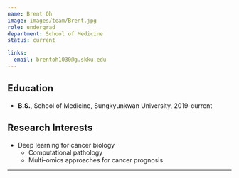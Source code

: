 ```yaml
---
name: Brent Oh
image: images/team/Brent.jpg
role: undergrad
department: School of Medicine
status: current

links:
  email: brentoh1030@g.skku.edu
---
```

  
## **Education**
* **B.S.**, School of Medicine, Sungkyunkwan University, 2019-current

## **Research Interests**
- Deep learning for cancer biology
  - Computational pathology  
  - Multi-omics approaches for cancer prognosis
  
---
